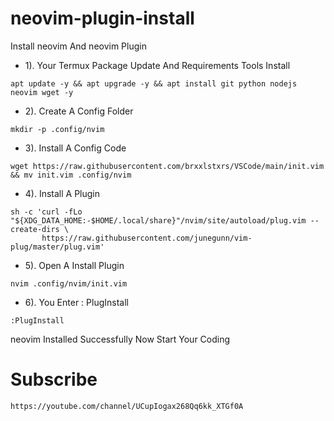 # neovim-plugin-install
Install neovim And neovim Plugin 


* 1). Your Termux Package Update And Requirements Tools Install
```
apt update -y && apt upgrade -y && apt install git python nodejs neovim wget -y
```
* 2). Create A Config Folder
```
mkdir -p .config/nvim
```
* 3). Install A Config Code
```
wget https://raw.githubusercontent.com/brxxlstxrs/VSCode/main/init.vim && mv init.vim .config/nvim
```
* 4). Install A Plugin
```
sh -c 'curl -fLo "${XDG_DATA_HOME:-$HOME/.local/share}"/nvim/site/autoload/plug.vim --create-dirs \
       https://raw.githubusercontent.com/junegunn/vim-plug/master/plug.vim'
```
* 5). Open A Install Plugin 
```
nvim .config/nvim/init.vim
```
* 6). You Enter : PlugInstall
```
:PlugInstall
```

neovim Installed Successfully 
Now Start Your Coding

# Subscribe
```
https://youtube.com/channel/UCupIogax268Qq6kk_XTGf0A
```
